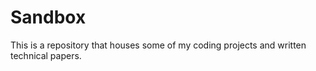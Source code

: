 # Sandbox
This is a repository that houses some of my coding projects and written technical papers. 
